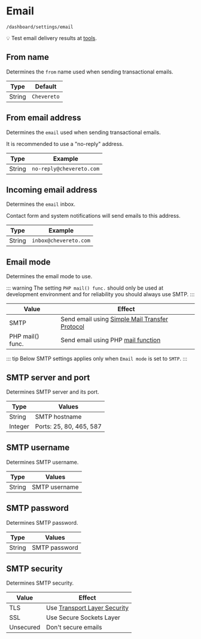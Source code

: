 # Email

`/dashboard/settings/email`

💡 Test email delivery results at [tools](./tools.md#send-test-email).

## From name

Determines the `from` name used when sending transactional emails.

| Type   | Default     |
| ------ | ----------- |
| String | `Chevereto` |

## From email address

Determines the `email` used when sending transactional emails.

It is recommended to use a "no-reply" address.

| Type   | Example                  |
| ------ | ------------------------ |
| String | `no-reply@chevereto.com` |

## Incoming email address

Determines the `email` inbox.

Contact form and system notifications will send emails to this address.

| Type   | Example               |
| ------ | --------------------- |
| String | `inbox@chevereto.com` |

## Email mode

Determines the email mode to use.

::: warning
The setting `PHP mail() func.` should only be used at development environment and for reliability you should always use SMTP.
:::

| Value            | Effect                                                                                                        |
| ---------------- | ------------------------------------------------------------------------------------------------------------- |
| SMTP             | Send email using [Simple Mail Transfer Protocol](https://en.wikipedia.org/wiki/Simple_Mail_Transfer_Protocol) |
| PHP mail() func. | Send email using PHP [mail function](https://www.php.net/manual/en/function.mail.php)                         |

::: tip
Below SMTP settings applies only when `Email mode` is set to `SMTP`.
:::

## SMTP server and port

Determines SMTP server and its port.

| Type    | Values                  |
| ------- | ----------------------- |
| String  | SMTP hostname           |
| Integer | Ports: 25, 80, 465, 587 |

## SMTP username

Determines SMTP username.

| Type   | Values        |
| ------ | ------------- |
| String | SMTP username |

## SMTP password

Determines SMTP password.

| Type   | Values        |
| ------ | ------------- |
| String | SMTP password |

## SMTP security

Determines SMTP security.

| Value     | Effect                                                                                 |
| --------- | -------------------------------------------------------------------------------------- |
| TLS       | Use [Transport Layer Security](https://en.wikipedia.org/wiki/Transport_Layer_Security) |
| SSL       | Use Secure Sockets Layer                                                               |
| Unsecured | Don't secure emails                                                                    |
